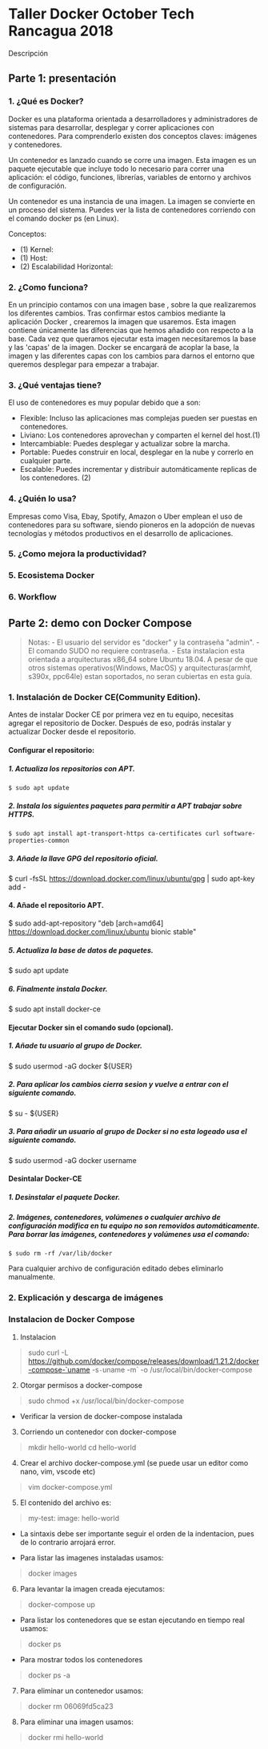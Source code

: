 
# Taller Docker October Tech Rancagua 2018

Descripción

## Parte 1: presentación

### 1. ¿Qué es Docker?

Docker es una plataforma orientada a desarrolladores y administradores de sistemas para
desarrollar, desplegar y correr aplicaciones con contenedores. Para comprenderlo existen
dos conceptos claves: imágenes y contenedores.

Un contenedor es lanzado cuando se corre una imagen. Esta imagen es un paquete
ejecutable que incluye todo lo necesario para correr una aplicación: el código, funciones,
librerías, variables de entorno y archivos de configuración.

Un contenedor es una instancia de una imagen. La imagen se convierte en un proceso del sistema.
Puedes ver la lista de contenedores corriendo con el comando docker ps (en Linux).

Conceptos:
* (1) Kernel:
* (1) Host:
* (2) Escalabilidad Horizontal:

### 2. ¿Como funciona?

En un principio contamos con una imagen base , sobre la que realizaremos los diferentes cambios. Tras confirmar estos cambios mediante la aplicación Docker , crearemos la imagen que usaremos. Esta imagen contiene únicamente las diferencias que hemos añadido con respecto a la base. Cada vez que queramos ejecutar esta imagen necesitaremos la base y las 'capas' de la imagen. Docker se encargará de acoplar la base, la imagen y las diferentes capas con los cambios para darnos el entorno que queremos desplegar para empezar a trabajar.

### 3. ¿Qué ventajas tiene?

El uso de contenedores es muy popular debido que a son:

* Flexible: Incluso las aplicaciones mas complejas pueden ser puestas en contenedores.
* Liviano: Los contenedores aprovechan y comparten el kernel del host.(1)
* Intercambiable: Puedes desplegar y actualizar sobre la marcha.
* Portable: Puedes construir en local, desplegar en la nube y correrlo en cualquier parte.
* Escalable: Puedes incrementar y distribuir automáticamente replicas de los contenedores. (2)

### 4. ¿Quién lo usa?

Empresas como Visa, Ebay, Spotify, Amazon o Uber emplean el uso de contenedores para su software, siendo pioneros en la adopción de nuevas tecnologías y métodos productivos en el desarrollo de aplicaciones.
### 5. ¿Como mejora la productividad?
### 5. Ecosistema Docker
### 6. Workflow

## Parte 2: demo con Docker Compose


> Notas:
	- El usuario del servidor es "docker" y la contraseña "admin".
	- El comando SUDO no requiere contraseña.
	- Esta instalacion esta orientada a arquitecturas x86_64 sobre Ubuntu 18.04. A pesar de que otros
	sistemas operativos(Windows, MacOS) y arquitecturas(armhf, s390x, ppc64le) estan soportados, no seran
	cubiertas en esta guía.

### 1. Instalación de Docker CE(Community Edition).

Antes de instalar Docker CE por primera vez en tu equipo, necesitas agregar
el repositorio de Docker. Después de eso, podrás instalar y actualizar Docker desde el repositorio.

#### Configurar el repositorio:

##### 1. Actualiza los repositorios con APT.

	$ sudo apt update

##### 2. Instala los siguientes paquetes para permitir a APT trabajar sobre HTTPS.

	$ sudo apt install apt-transport-https ca-certificates curl software-properties-common

##### 3. Añade la llave GPG del repositorio oficial.

  $ curl -fsSL https://download.docker.com/linux/ubuntu/gpg | sudo apt-key add -

#### 4. Añade el repositorio APT.

  $ sudo add-apt-repository "deb [arch=amd64] https://download.docker.com/linux/ubuntu bionic stable"

##### 5. Actualiza la base de datos de paquetes.

  $ sudo apt update

##### 6. Finalmente instala Docker.

  $ sudo apt install docker-ce

#### Ejecutar Docker sin el comando sudo (opcional).

##### 1. Añade tu usuario al grupo de Docker.

  $ sudo usermod -aG docker ${USER}

##### 2. Para aplicar los cambios cierra sesion y vuelve a entrar con el siguiente comando.

  $ su - ${USER}

##### 3. Para añadir un usuario al grupo de Docker si no esta logeado usa el siguiente comando.

  $ sudo usermod -aG docker username

#### Desintalar Docker-CE

##### 1. Desinstalar el paquete Docker.

##### 2. Imágenes, contenedores, volúmenes o cualquier archivo de configuración modifica en tu equipo no son removidos automáticamente. Para borrar las imágenes, contenedores y volúmenes usa el comando:

	$ sudo rm -rf /var/lib/docker

Para cualquier archivo de configuración editado debes eliminarlo manualmente.

### 2. Explicación y descarga de imágenes

### Instalacion de Docker Compose

1. Instalacion

> sudo curl -L https://github.com/docker/compose/releases/download/1.21.2/docker-compose-`uname -s`-`uname -m` -o /usr/local/bin/docker-compose

2. Otorgar permisos a docker-compose

> sudo chmod +x /usr/local/bin/docker-compose

- Verificar la version de docker-compose instalada

3. Corriendo un contenedor con docker-compose
> mkdir hello-world
> cd hello-world

4. Crear el archivo docker-compose.yml (se puede usar un editor como nano, vim, vscode  etc)

> vim docker-compose.yml

5. El contenido del archivo es:
> my-test:
 image: hello-world

- La sintaxis debe ser importante seguir el orden de la indentacion, pues de lo contrario arrojará error.

- Para listar las imagenes instaladas usamos:
> docker images

6. Para levantar la imagen creada ejecutamos:
> docker-compose up

- Para listar los contenedores que se estan ejecutando en tiempo real usamos:
> docker ps

- Para mostrar todos los contenedores
> docker ps -a

7. Para eliminar un contenedor usamos:
> docker rm 06069fd5ca23

8. Para eliminar una imagen usamos:
> docker rmi hello-world

